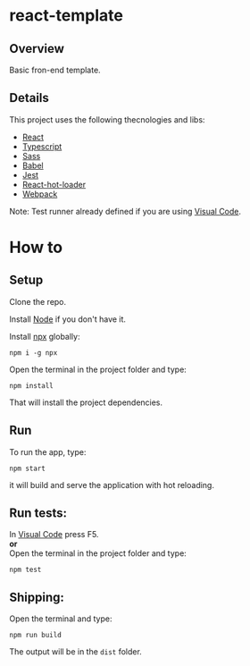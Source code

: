 # react-template

## Overview

Basic fron-end template. 

## Details
This project uses the following thecnologies and libs:

- [React](https://reactjs.org/)
- [Typescript](https://www.typescriptlang.org/)
- [Sass](https://sass-lang.com/)
- [Babel](https://babeljs.io/)
- [Jest](https://jestjs.io/)
- [React-hot-loader](https://github.com/gaearon/react-hot-loader)
- [Webpack](https://webpack.js.org/)

Note: Test runner already defined if you are using [Visual Code](https://code.visualstudio.com/download).


# How to

## Setup
Clone the repo.

Install [Node](https://nodejs.org) if you don't have it.

Install [npx](https://www.npmjs.com/package/npx) globally:
```
npm i -g npx
```

Open the terminal in the project folder and type:
```
npm install
```
That will install the project dependencies. 

## Run

To run the app, type:

```
npm start
```
it will build and serve the application with hot reloading.



## Run tests:

In [Visual Code](https://code.visualstudio.com) press F5.</br>**or**</br>Open the terminal in the project folder and type:
```
npm test
```


## Shipping:

Open the terminal and type:
```
npm run build
```
The output will be in the ```dist``` folder.